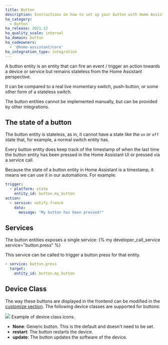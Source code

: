 ```yaml
---
title: Button
description: Instructions on how to set up your button with Home Assistant.
ha_category:
  - Button
ha_release: 2021.12
ha_quality_scale: internal
ha_domain: button
ha_codeowners:
  - '@home-assistant/core'
ha_integration_type: integration
---
```


A button entity is an entity that can fire an event / trigger an action towards
a device or service but remains stateless from the Home Assistant perspective.

It can be compared to a real live momentary switch, push-button, or some other
form of a stateless switch.

The button entities cannot be implemented manually, but can be provided by
other integrations.

## The state of a button

The button entity is stateless, as in, it cannot have a state like the `on` or
`off` state that, for example, a normal switch entity has.

Every button entity does keep track of the timestamp of when the last time
the button entity has been pressed in the Home Assistant UI or pressed via
a service call.

Because the state of a button entity in Home Assistant is a timestamp, it
means we can use it in our automations. For example:

```yaml
trigger:
  - platform: state
    entity_id: button.my_button
action:
  - service: notify.frenck
    data:
      message: "My button has been pressed!"
```

## Services

The button entities exposes a single service: {% my developer_call_service service="button.press" %}

This service can be called to trigger a button press for that entity.

```yaml
- service: button.press
  target:
    entity_id: button.my_button
```

## Device Class

The way these buttons are displayed in the frontend can be modified in the [customize section](/docs/configuration/customizing-devices/).
The following device classes are supported for buttons:

<p class='img'>
<img src='/images/screenshots/button_classes_icons.png' />
Example of device class icons.
</p>

- **None**: Generic button. This is the default and doesn't need to be set.
- **restart**: The button restarts the device.
- **update**: The button updates the software of the device.
